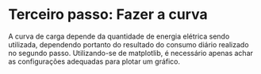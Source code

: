 # Terceiro passo: Fazer a curva
A curva de carga depende da quantidade de energia elétrica sendo utilizada, dependendo portanto
do resultado do consumo diário realizado no segundo passo.
Utilizando-se de matplotlib, é necessário apenas achar as configurações adequadas para plotar um
gráfico.
